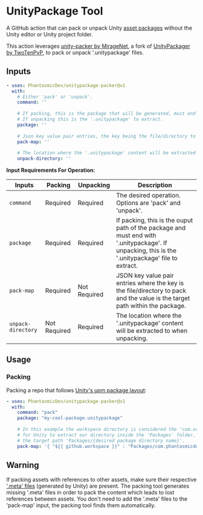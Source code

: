 # UnityPackage Tool

A GitHub action that can pack or unpack Unity [asset packages](https://docs.unity3d.com/Manual/AssetPackages.html) without the Unity editor or Unity project folder.

This action leverages [unity-packer by MirageNet](https://github.com/MirageNet/unity-packer), a fork of [UnityPackager by TwoTenPvP](https://github.com/TwoTenPvP/UnityPackager), to pack or unpack '.unitypackage' files.

## Inputs

```yaml
- uses: PhantasmicDev/unitypackage-packer@v1
  with:
    # Either 'pack' or 'unpack'.
    command: ''
    
    # If packing, this is the package that will be generated, must end with '.unitypackage'. 
    # If unpacking this is the '.unitypackage' to extract.
    package: ''
    
    # Json key value pair entries, the key being the file/directory to pack and the value being the target path within the package.
    pack-map: ''
    
    # The location where the '.unitypackage' content will be extracted to when unpacking.
    unpack-directory: ''
```

**Input Requirements For Operation:**

| Inputs | Packing | Unpacking | Description |
| --- | --- | --- | --- |
| `command` | Required | Required | The desired operation. Options are 'pack' and 'unpack'. |
| `package` | Required | Required | If packing, this is the ouput path of the package and must end with '.unitypackage'. If unpacking, this is the '.unitypackage' file to extract. |
| `pack-map` | Required | Not Required | JSON key value pair entries where the key is the file/directory to pack and the value is the target path within the package. |
| `unpack-directory` | Not Required | Required | The location where the '.unitypackage' content will be extracted to when unpacking. |

## Usage
### Packing
Packing a repo that follows [Unity's upm package layout](https://docs.unity3d.com/Manual/cus-layout.html):

```yaml
- uses: PhantasmicDev/unitypackage-packer@v1
  with:
    command: "pack"
    package: "my-cool-package.unitypackage"
      
    # In this example the workspace directory is considered the 'com.organization.package' directory and 
    # for Unity to extract our directory inside the 'Packages' folder, we map our workspace directory to
    # the target path 'Packages/{desired package directory name}'.
    pack-map: '{ "${{ github.workspace }}" : "Packages/com.phantasmicdev.mycoolpackage" }'
```

## Warning

If packing assets with references to other assets, make sure their respective ['.meta' files](https://docs.unity3d.com/Manual/AssetMetadata.html) (generated by Unity) are present. The packing tool generates missing '.meta' files in order to pack the content which leads to lost references between assets. You don't need to add the '.meta' files to the 'pack-map' input, the packing tool finds them automatically.
